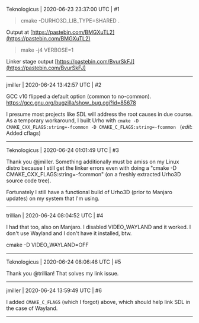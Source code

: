 Teknologicus | 2020-06-23 23:37:00 UTC | #1

> cmake -DURHO3D_LIB_TYPE=SHARED .

Output at [https://pastebin.com/BMGXuTL2](https://pastebin.com/BMGXuTL2)

> make -j4 VERBOSE=1

Linker stage output [https://pastebin.com/BvurSkFJ](https://pastebin.com/BvurSkFJ)

-------------------------

jmiller | 2020-06-24 13:42:57 UTC | #2

GCC v10 flipped a default option (common to no-common).
  https://gcc.gnu.org/bugzilla/show_bug.cgi?id=85678

I presume most projects like SDL will address the root causes in due course. As a temporary workaround, I built Urho with 
 `cmake -D CMAKE_CXX_FLAGS:string=-fcommon -D CMAKE_C_FLAGS:string=-fcommon ` (*edit*: Added cflags)

-------------------------

Teknologicus | 2020-06-24 01:01:49 UTC | #3

Thank you @jmiller.  Something additionally must be amiss on my Linux distro because I still get the linker errors even with doing a "cmake -D CMAKE_CXX_FLAGS:string=-fcommon" (on a freshly extracted Urho3D source code tree).

Fortunately I still have a functional build of Urho3D (prior to Manjaro updates) on my system that I'm using.

-------------------------

trillian | 2020-06-24 08:04:52 UTC | #4

I had that too, also on Manjaro. I disabled VIDEO_WAYLAND and it worked. I don't use Wayland and I don't have it installed, btw.

cmake -D VIDEO_WAYLAND=OFF

-------------------------

Teknologicus | 2020-06-24 08:06:46 UTC | #5

Thank you @trillian!  That solves my link issue.

-------------------------

jmiller | 2020-06-24 13:59:49 UTC | #6

I added `CMAKE_C_FLAGS` (which I forgot) above, which should help link SDL in the case of Wayland.

-------------------------

